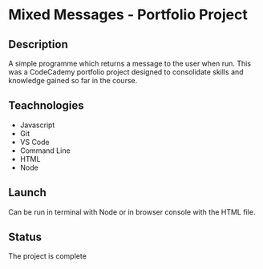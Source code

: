 # Mixed Messages - Portfolio Project

## Description
A simple programme which returns a message to the user when run. This was a CodeCademy portfolio project designed to consolidate skills and knowledge gained so far in the course.

## Teachnologies
+ Javascript
+ Git
+ VS Code
+ Command Line
+ HTML
+ Node

## Launch
Can be run in terminal with Node or in browser console with the HTML file.

## Status
The project is complete
